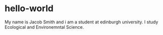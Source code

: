 # hello-world
My name is Jacob Smith and i am a student at edinburgh university.
I study Ecological and Environemntal Science.
